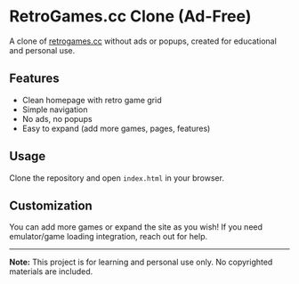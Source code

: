 # RetroGames.cc Clone (Ad-Free)

A clone of [retrogames.cc](https://www.retrogames.cc/) without ads or popups, created for educational and personal use.

## Features

- Clean homepage with retro game grid
- Simple navigation
- No ads, no popups
- Easy to expand (add more games, pages, features)

## Usage

Clone the repository and open `index.html` in your browser.

## Customization

You can add more games or expand the site as you wish! If you need emulator/game loading integration, reach out for help.

---
**Note:** This project is for learning and personal use only. No copyrighted materials are included.
